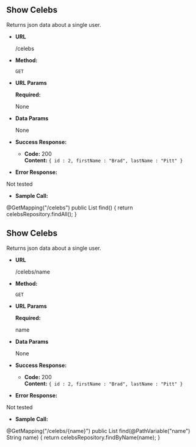 **Show Celebs**
----
  Returns json data about a single user.

* **URL**

  /celebs

* **Method:**

  `GET`
  
*  **URL Params**

   **Required:**
 
   None

* **Data Params**

  None

* **Success Response:**

  * **Code:** 200 <br />
    **Content:** `{ id : 2, firstName : "Brad", lastName : "Pitt" }`
 
* **Error Response:**

 Not tested

* **Sample Call:**

 @GetMapping("/celebs")
    public List<Celeb> find() {
        return celebsRepository.findAll();
    }
 
 
 **Show Celebs**
----
  Returns json data about a single user.

* **URL**

  /celebs/name

* **Method:**

  `GET`
  
*  **URL Params**

   **Required:**
 
   name

* **Data Params**

  None

* **Success Response:**

  * **Code:** 200 <br />
    **Content:** `{ id : 2, firstName : "Brad", lastName : "Pitt" }`
 
* **Error Response:**

 Not tested

* **Sample Call:**

 @GetMapping("/celebs/{name}")
    public List<Celeb> find(@PathVariable("name") String name) {
        return celebsRepository.findByName(name);
    }
 
